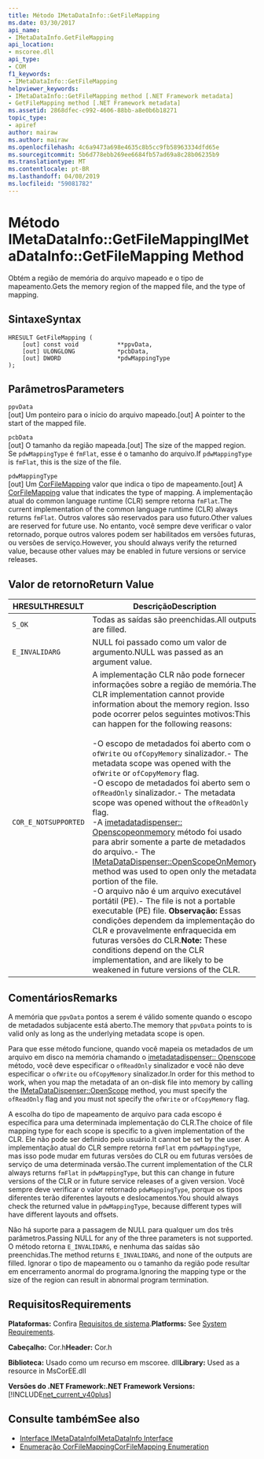 ```yaml
---
title: Método IMetaDataInfo::GetFileMapping
ms.date: 03/30/2017
api_name:
- IMetaDataInfo.GetFileMapping
api_location:
- mscoree.dll
api_type:
- COM
f1_keywords:
- IMetaDataInfo::GetFileMapping
helpviewer_keywords:
- IMetaDataInfo::GetFileMapping method [.NET Framework metadata]
- GetFileMapping method [.NET Framework metadata]
ms.assetid: 2868dfec-c992-4606-88bb-a8e0b6b18271
topic_type:
- apiref
author: mairaw
ms.author: mairaw
ms.openlocfilehash: 4c6a9473a698e4635c8b5cc9fb58963334dfd65e
ms.sourcegitcommit: 5b6d778ebb269ee6684fb57ad69a8c28b06235b9
ms.translationtype: MT
ms.contentlocale: pt-BR
ms.lasthandoff: 04/08/2019
ms.locfileid: "59081782"
---
```

# <a name="imetadatainfogetfilemapping-method"></a><span data-ttu-id="d50d5-102">Método IMetaDataInfo::GetFileMapping</span><span class="sxs-lookup"><span data-stu-id="d50d5-102">IMetaDataInfo::GetFileMapping Method</span></span>
<span data-ttu-id="d50d5-103">Obtém a região de memória do arquivo mapeado e o tipo de mapeamento.</span><span class="sxs-lookup"><span data-stu-id="d50d5-103">Gets the memory region of the mapped file, and the type of mapping.</span></span>  
  
## <a name="syntax"></a><span data-ttu-id="d50d5-104">Sintaxe</span><span class="sxs-lookup"><span data-stu-id="d50d5-104">Syntax</span></span>  
  
```  
HRESULT GetFileMapping (  
    [out] const void           **ppvData,   
    [out] ULONGLONG            *pcbData,   
    [out] DWORD                *pdwMappingType  
);  
```  
  
## <a name="parameters"></a><span data-ttu-id="d50d5-105">Parâmetros</span><span class="sxs-lookup"><span data-stu-id="d50d5-105">Parameters</span></span>  
 `ppvData`  
 <span data-ttu-id="d50d5-106">[out] Um ponteiro para o início do arquivo mapeado.</span><span class="sxs-lookup"><span data-stu-id="d50d5-106">[out] A pointer to the start of the mapped file.</span></span>  
  
 `pcbData`  
 <span data-ttu-id="d50d5-107">[out] O tamanho da região mapeada.</span><span class="sxs-lookup"><span data-stu-id="d50d5-107">[out] The size of the mapped region.</span></span> <span data-ttu-id="d50d5-108">Se `pdwMappingType` é `fmFlat`, esse é o tamanho do arquivo.</span><span class="sxs-lookup"><span data-stu-id="d50d5-108">If `pdwMappingType` is `fmFlat`, this is the size of the file.</span></span>  
  
 `pdwMappingType`  
 <span data-ttu-id="d50d5-109">[out] Um [CorFileMapping](../../../../docs/framework/unmanaged-api/metadata/corfilemapping-enumeration.md) valor que indica o tipo de mapeamento.</span><span class="sxs-lookup"><span data-stu-id="d50d5-109">[out] A [CorFileMapping](../../../../docs/framework/unmanaged-api/metadata/corfilemapping-enumeration.md) value that indicates the type of mapping.</span></span> <span data-ttu-id="d50d5-110">A implementação atual do common language runtime (CLR) sempre retorna `fmFlat`.</span><span class="sxs-lookup"><span data-stu-id="d50d5-110">The current implementation of the common language runtime (CLR) always returns `fmFlat`.</span></span> <span data-ttu-id="d50d5-111">Outros valores são reservados para uso futuro.</span><span class="sxs-lookup"><span data-stu-id="d50d5-111">Other values are reserved for future use.</span></span> <span data-ttu-id="d50d5-112">No entanto, você sempre deve verificar o valor retornado, porque outros valores podem ser habilitados em versões futuras, ou versões de serviço.</span><span class="sxs-lookup"><span data-stu-id="d50d5-112">However, you should always verify the returned value, because other values may be enabled in future versions or service releases.</span></span>  
  
## <a name="return-value"></a><span data-ttu-id="d50d5-113">Valor de retorno</span><span class="sxs-lookup"><span data-stu-id="d50d5-113">Return Value</span></span>  
  
|<span data-ttu-id="d50d5-114">HRESULT</span><span class="sxs-lookup"><span data-stu-id="d50d5-114">HRESULT</span></span>|<span data-ttu-id="d50d5-115">Descrição</span><span class="sxs-lookup"><span data-stu-id="d50d5-115">Description</span></span>|  
|-------------|-----------------|  
|`S_OK`|<span data-ttu-id="d50d5-116">Todas as saídas são preenchidas.</span><span class="sxs-lookup"><span data-stu-id="d50d5-116">All outputs are filled.</span></span>|  
|`E_INVALIDARG`|<span data-ttu-id="d50d5-117">NULL foi passado como um valor de argumento.</span><span class="sxs-lookup"><span data-stu-id="d50d5-117">NULL was passed as an argument value.</span></span>|  
|`COR_E_NOTSUPPORTED`|<span data-ttu-id="d50d5-118">A implementação CLR não pode fornecer informações sobre a região de memória.</span><span class="sxs-lookup"><span data-stu-id="d50d5-118">The CLR implementation cannot provide information about the memory region.</span></span> <span data-ttu-id="d50d5-119">Isso pode ocorrer pelos seguintes motivos:</span><span class="sxs-lookup"><span data-stu-id="d50d5-119">This can happen for the following reasons:</span></span><br /><br /> <span data-ttu-id="d50d5-120">-O escopo de metadados foi aberto com o `ofWrite` ou `ofCopyMemory` sinalizador.</span><span class="sxs-lookup"><span data-stu-id="d50d5-120">-   The metadata scope was opened with the `ofWrite` or `ofCopyMemory` flag.</span></span><br /><span data-ttu-id="d50d5-121">-O escopo de metadados foi aberto sem o `ofReadOnly` sinalizador.</span><span class="sxs-lookup"><span data-stu-id="d50d5-121">-   The metadata scope was opened without the `ofReadOnly` flag.</span></span><br /><span data-ttu-id="d50d5-122">-A [imetadatadispenser:: Openscopeonmemory](../../../../docs/framework/unmanaged-api/metadata/imetadatadispenser-openscopeonmemory-method.md) método foi usado para abrir somente a parte de metadados do arquivo.</span><span class="sxs-lookup"><span data-stu-id="d50d5-122">-   The [IMetaDataDispenser::OpenScopeOnMemory](../../../../docs/framework/unmanaged-api/metadata/imetadatadispenser-openscopeonmemory-method.md) method was used to open only the metadata portion of the file.</span></span><br /><span data-ttu-id="d50d5-123">-O arquivo não é um arquivo executável portátil (PE).</span><span class="sxs-lookup"><span data-stu-id="d50d5-123">-   The file is not a portable executable (PE) file.</span></span> <span data-ttu-id="d50d5-124">**Observação:**  Essas condições dependem da implementação do CLR e provavelmente enfraquecida em futuras versões do CLR.</span><span class="sxs-lookup"><span data-stu-id="d50d5-124">**Note:**  These conditions depend on the CLR implementation, and are likely to be weakened in future versions of the CLR.</span></span>|  
  
## <a name="remarks"></a><span data-ttu-id="d50d5-125">Comentários</span><span class="sxs-lookup"><span data-stu-id="d50d5-125">Remarks</span></span>  
 <span data-ttu-id="d50d5-126">A memória que `ppvData` pontos a serem é válido somente quando o escopo de metadados subjacente está aberto.</span><span class="sxs-lookup"><span data-stu-id="d50d5-126">The memory that `ppvData` points to is valid only as long as the underlying metadata scope is open.</span></span>  
  
 <span data-ttu-id="d50d5-127">Para que esse método funcione, quando você mapeia os metadados de um arquivo em disco na memória chamando o [imetadatadispenser:: Openscope](../../../../docs/framework/unmanaged-api/metadata/imetadatadispenser-openscope-method.md) método, você deve especificar o `ofReadOnly` sinalizador e você não deve especificar o `ofWrite` ou `ofCopyMemory` sinalizador.</span><span class="sxs-lookup"><span data-stu-id="d50d5-127">In order for this method to work, when you map the metadata of an on-disk file into memory by calling the [IMetaDataDispenser::OpenScope](../../../../docs/framework/unmanaged-api/metadata/imetadatadispenser-openscope-method.md) method, you must specify the `ofReadOnly` flag and you must not specify the `ofWrite` or `ofCopyMemory` flag.</span></span>  
  
 <span data-ttu-id="d50d5-128">A escolha do tipo de mapeamento de arquivo para cada escopo é específica para uma determinada implementação do CLR.</span><span class="sxs-lookup"><span data-stu-id="d50d5-128">The choice of file mapping type for each scope is specific to a given implementation of the CLR.</span></span> <span data-ttu-id="d50d5-129">Ele não pode ser definido pelo usuário.</span><span class="sxs-lookup"><span data-stu-id="d50d5-129">It cannot be set by the user.</span></span> <span data-ttu-id="d50d5-130">A implementação atual do CLR sempre retorna `fmFlat` em `pdwMappingType`, mas isso pode mudar em futuras versões do CLR ou em futuras versões de serviço de uma determinada versão.</span><span class="sxs-lookup"><span data-stu-id="d50d5-130">The current implementation of the CLR always returns `fmFlat` in `pdwMappingType`, but this can change in future versions of the CLR or in future service releases of a given version.</span></span> <span data-ttu-id="d50d5-131">Você sempre deve verificar o valor retornado `pdwMappingType`, porque os tipos diferentes terão diferentes layouts e deslocamentos.</span><span class="sxs-lookup"><span data-stu-id="d50d5-131">You should always check the returned value in `pdwMappingType`, because different types will have different layouts and offsets.</span></span>  
  
 <span data-ttu-id="d50d5-132">Não há suporte para a passagem de NULL para qualquer um dos três parâmetros.</span><span class="sxs-lookup"><span data-stu-id="d50d5-132">Passing NULL for any of the three parameters is not supported.</span></span> <span data-ttu-id="d50d5-133">O método retorna `E_INVALIDARG`, e nenhuma das saídas são preenchidas.</span><span class="sxs-lookup"><span data-stu-id="d50d5-133">The method returns `E_INVALIDARG`, and none of the outputs are filled.</span></span> <span data-ttu-id="d50d5-134">Ignorar o tipo de mapeamento ou o tamanho da região pode resultar em encerramento anormal do programa.</span><span class="sxs-lookup"><span data-stu-id="d50d5-134">Ignoring the mapping type or the size of the region can result in abnormal program termination.</span></span>  
  
## <a name="requirements"></a><span data-ttu-id="d50d5-135">Requisitos</span><span class="sxs-lookup"><span data-stu-id="d50d5-135">Requirements</span></span>  
 <span data-ttu-id="d50d5-136">**Plataformas:** Confira [Requisitos de sistema](../../../../docs/framework/get-started/system-requirements.md).</span><span class="sxs-lookup"><span data-stu-id="d50d5-136">**Platforms:** See [System Requirements](../../../../docs/framework/get-started/system-requirements.md).</span></span>  
  
 <span data-ttu-id="d50d5-137">**Cabeçalho:** Cor.h</span><span class="sxs-lookup"><span data-stu-id="d50d5-137">**Header:** Cor.h</span></span>  
  
 <span data-ttu-id="d50d5-138">**Biblioteca:** Usado como um recurso em mscoree. dll</span><span class="sxs-lookup"><span data-stu-id="d50d5-138">**Library:** Used as a resource in MsCorEE.dll</span></span>  
  
 **<span data-ttu-id="d50d5-139">Versões do .NET Framework:</span><span class="sxs-lookup"><span data-stu-id="d50d5-139">.NET Framework Versions:</span></span>** [!INCLUDE[net_current_v40plus](../../../../includes/net-current-v40plus-md.md)]  
  
## <a name="see-also"></a><span data-ttu-id="d50d5-140">Consulte também</span><span class="sxs-lookup"><span data-stu-id="d50d5-140">See also</span></span>

- [<span data-ttu-id="d50d5-141">Interface IMetaDataInfo</span><span class="sxs-lookup"><span data-stu-id="d50d5-141">IMetaDataInfo Interface</span></span>](../../../../docs/framework/unmanaged-api/metadata/imetadatainfo-interface.md)
- [<span data-ttu-id="d50d5-142">Enumeração CorFileMapping</span><span class="sxs-lookup"><span data-stu-id="d50d5-142">CorFileMapping Enumeration</span></span>](../../../../docs/framework/unmanaged-api/metadata/corfilemapping-enumeration.md)
